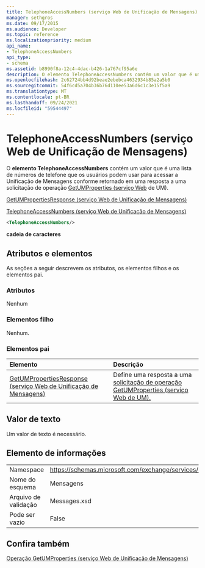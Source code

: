 ```yaml
---
title: TelephoneAccessNumbers (serviço Web de Unificação de Mensagens)
manager: sethgros
ms.date: 09/17/2015
ms.audience: Developer
ms.topic: reference
ms.localizationpriority: medium
api_name:
- TelephoneAccessNumbers
api_type:
- schema
ms.assetid: b8990f8a-12c4-4dac-b426-1a767cf95a6e
description: O elemento TelephoneAccessNumbers contém um valor que é uma lista de números de telefone que os usuários podem usar para acessar a Unificação de Mensagens conforme retornado em uma resposta a uma solicitação de operação GetUMProperties (serviço Web de UM).
ms.openlocfilehash: 2c62724bb4d92beae2ebebca4632934b85a2a5b0
ms.sourcegitcommit: 54f6cd5a704b36b76d110ee53a6d6c1c3e15f5a9
ms.translationtype: MT
ms.contentlocale: pt-BR
ms.lasthandoff: 09/24/2021
ms.locfileid: "59544497"
---
```

# <a name="telephoneaccessnumbers-um-web-service"></a>TelephoneAccessNumbers (serviço Web de Unificação de Mensagens)

O **elemento TelephoneAccessNumbers** contém um valor que é uma lista de números de telefone que os usuários podem usar para acessar a Unificação de Mensagens conforme retornado em uma resposta a uma solicitação de operação [GetUMProperties (serviço Web](getumproperties-operation-um-web-service.md) de UM). 
  
[GetUMPropertiesResponse (serviço Web de Unificação de Mensagens)](getumpropertiesresponse-um-web-service.md)
  
[TelephoneAccessNumbers (serviço Web de Unificação de Mensagens)](telephoneaccessnumbers-um-web-service.md)
  
```xml
<TelephoneAccessNumbers/>
```

 **cadeia de caracteres**
## <a name="attributes-and-elements"></a>Atributos e elementos

As seções a seguir descrevem os atributos, os elementos filhos e os elementos pai.
  
### <a name="attributes"></a>Atributos

Nenhum
  
### <a name="child-elements"></a>Elementos filho

Nenhum.
  
### <a name="parent-elements"></a>Elementos pai

|**Elemento**|**Descrição**|
|:-----|:-----|
|[GetUMPropertiesResponse (serviço Web de Unificação de Mensagens)](getumpropertiesresponse-um-web-service.md) <br/> |Define uma resposta a uma [solicitação de operação GetUMProperties (serviço Web de UM).](getumproperties-operation-um-web-service.md)  <br/> |
   
## <a name="text-value"></a>Valor de texto

Um valor de texto é necessário.
  
## <a name="element-information"></a>Elemento de informações

|||
|:-----|:-----|
|Namespace  <br/> |https://schemas.microsoft.com/exchange/services/2006/messages  <br/> |
|Nome do esquema  <br/> |Mensagens  <br/> |
|Arquivo de validação  <br/> |Messages.xsd  <br/> |
|Pode ser vazio  <br/> |False  <br/> |
   
## <a name="see-also"></a>Confira também



[Operação GetUMProperties (serviço Web de Unificação de Mensagens)](getumproperties-operation-um-web-service.md)

